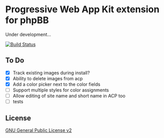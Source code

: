 # Progressive Web App Kit extension for phpBB

Under development...

[![Build Status](https://github.com/phpbb-extensions/pwakit/workflows/Tests/badge.svg)](https://github.com/phpbb-extensions/pwakit/actions)

## To Do

- [x] Track existing images during install?
- [x] Ability to delete images from acp
- [x] Add a color picker next to the color fields
- [ ] Support multiple styles for color assignments
- [ ] Allow editing of site name and short name in ACP too
- [ ] tests

## License

[GNU General Public License v2](license.txt)
